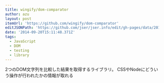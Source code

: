 ```yaml
---
title: wingify/dom-comparator
author: azu
layout: post
itemUrl: 'https://github.com/wingify/dom-comparator'
editJSONPath: 'https://github.com/jser/jser.info/edit/gh-pages/data/2014/09/index.json'
date: '2014-09-20T15:11:48.371Z'
tags:
  - JavaScript
  - DOM
  - testing
  - library
---
```

2つのDOM文字列を比較した結果を取得するライブラリ。
CSSやNodeにどういう操作が行われたかの情報が取れる
